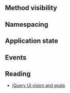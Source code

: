 ## Method visibility

## Namespacing

## Application state

## Events

## Reading

* [jQuery UI vision and goals](http://wiki.jqueryui.com/w/page/12138130/Vision%20and%20Goals)